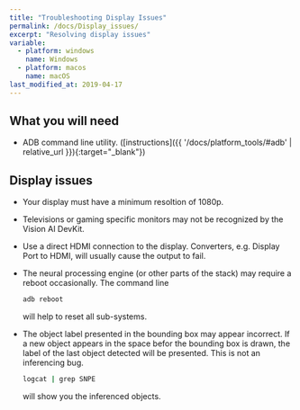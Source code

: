 ```yaml
---
title: "Troubleshooting Display Issues"
permalink: /docs/Display_issues/
excerpt: "Resolving display issues"
variable:
  - platform: windows
    name: Windows
  - platform: macos
    name: macOS
last_modified_at: 2019-04-17
---
```

## What you will need

* ADB command line utility. ([instructions]({{ '/docs/platform_tools/#adb' | relative_url }}){:target="_blank"})

## Display issues

* Your display must have a minimum resoltion of 1080p.
* Televisions or gaming specific monitors may not be recognized by the Vision AI DevKit.
* Use a direct HDMI connection to the display. Converters, e.g. Display Port to HDMI, will usually cause the output to fail.
* The neural processing engine (or other parts of the stack) may require a reboot occasionally. The command line

  ```cmd
  adb reboot
  ```

  will help to reset all sub-systems.

* The object label presented in the bounding box may appear incorrect. If a new object appears in the space befor the bounding box is drawn, the label of the last object detected will be presented. This is not an inferencing bug.

  ```cmd
  logcat | grep SNPE
  ```

  will show you the inferenced objects.